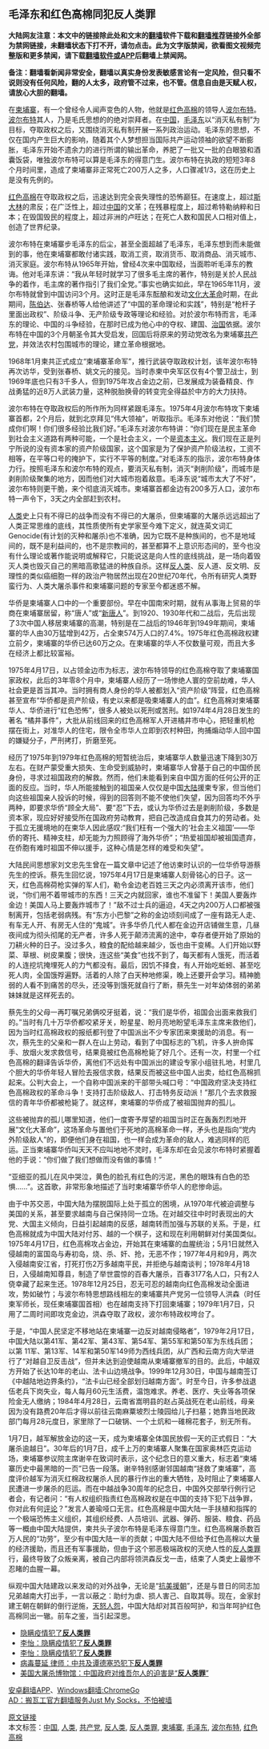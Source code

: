  <h2>毛泽东和红色高棉同犯反人类罪</h2> <p class="notice"><b>大陆网友注意：本文中的链接除此处和文末的<a href="https://github.com/bannedbook/fanqiang" >翻墙</a>软件下载和<a href="https://github.com/killgcd/justmysocks/blob/master/README.md">翻墙推荐</a>链接外全部为禁网链接，未翻墙状态下打不开，请勿点击。此为文字版禁闻，欲看图文视频完整版和更多禁闻，请下载<a href="https://github.com/bannedbook/fanqiang">翻墙软件或APP</a>后翻墙上禁闻网。</p><p>备注：翻墙看新闻非常安全，翻墙以真实身份发表敏感言论有一定风险，但只看不说则没有任何风险，翻的人太多，政府管不过来，也不管。信息自由是天赋人权，请放心大胆的翻墙。</b></p>  <div class="entry"> <p></p> <p>在<a href="https://www.bannedbook.org/bnews/tag/%e6%9f%ac%e5%9f%94%e5%af%a8/" class="st_tag internal_tag" rel="tag" title="标签 柬埔寨 下的日志">柬埔寨</a>，有一个曾经令人闻声变色的人物，他就是<span class='wp_keywordlink'><a href="https://www.bannedbook.org/forum2/topic1495.html" title="《革命的僭妄：红色高棉，一部血淋淋的历史》" target="_blank">红色高棉</a></span>的领导人<span class='wp_keywordlink'><a href="https://www.bannedbook.org/forum2/topic518.html" title="《波尔布特传》" target="_blank">波尔布特</a></span>。<a href="https://www.bannedbook.org/bnews/tag/%E6%B3%A2%E5%B0%94%E5%B8%83%E7%89%B9/" class="st_tag internal_tag" rel="tag" title="标签 波尔布特 下的日志">波尔布特</a>其人，乃是毛氏思想的的绝对崇拜者。在<span class='wp_keywordlink_affiliate'><a href="https://www.bannedbook.org/" title="中国" target="_blank">中国</a></span>，<a href="https://www.bannedbook.org/bnews/tag/%e6%af%9b%e6%b3%bd%e4%b8%9c/" class="st_tag internal_tag" rel="tag" title="标签 毛泽东 下的日志">毛泽东</a>以“消灭私有制”为目标，夺取政权之后，又围绕消灭私有制开展一系列政治运动。毛泽东的思想，不仅在国内产生巨大的影响，随着其个人梦想担当国际共产运动领袖的欲望不断膨胀，毛泽东开始不遗余力的进行所谓的输出革命，养肥了一批又一批的白眼狼和酒囊饭袋，唯独波尔布特可以算是毛泽东的得意门生。波尔布特在执政的短短3年8个月时间里，造成了柬埔寨非正常死亡200万人之多，人口骤减1/3，这在历史上是没有先例的。</p> <p><a href="https://www.bannedbook.org/bnews/tag/%e7%ba%a2%e8%89%b2%e9%ab%98%e6%a3%89/" class="st_tag internal_tag" rel="tag" title="标签 红色高棉 下的日志">红色高棉</a>在夺取政权之后，迅速达到完全丧失理性的恐怖巅狂。在速度上，超过<span class='wp_keywordlink'><a href="https://www.bannedbook.org/forum2/topic1256.html" title="斯大林（上、中、下册）" target="_blank">斯大林</a></span>的肃反；在广泛性上，超过<a href="https://www.bannedbook.org/bnews/tag/%E4%B8%AD%E5%9B%BD/" class="st_tag internal_tag" rel="tag" title="标签 中国 下的日志">中国</a>的文革；在残暴程度上，超过希特勒纳粹和日本；在毁国毁民的程度上，超过非洲的卢旺达；在死亡人数和国民人口相对值上，创造了世界纪录。</p> <p>波尔布特在柬埔寨步毛泽东的后尘，甚至全面超越了毛泽东，毛泽东想到而未能做到的事，他在柬埔寨都敢付诸实践，取消工资，取消货币、取消商品、消灭城市、消灭家庭。波尔布特从1965年开始，曾经4次来中国取经，当面聆听毛泽东的教诲。他对毛泽东讲：“我从年轻时就学习了很多毛主席的著作，特别是关於人民战争的着作，毛主席的著作指引了我们全党。”事实也确实如此，早在1965年11月，波尔布特就曾到中国访问3个月。这时正是毛泽东酝酿和发动<span class='wp_keywordlink'><a href="https://www.bannedbook.org/forum2/topic973.html" title="《文化大革命：历史真相和集体记忆》" target="_blank">文化大革命</a></span>时期，在此期间，<span class='wp_keywordlink'><a href="https://www.bannedbook.org/forum2/topic1154.html" title="陈伯达传" target="_blank">陈伯达</a></span>、张春桥等人给他讲述了“中国的革命理论和实践”，特别是“枪杆子里面出政权”、阶级斗争、无产阶级专政等理论和经验。对於波尔布特而言，毛泽东的理论、中国的斗争经验，在那时已成为他心中的夺权、建国、<span class='wp_keywordlink'><a href="https://www.bannedbook.org/forum24/topic8925.html" title="《治国大道》" target="_blank">治国</a></span>依据。波尔布特在中国的3个月朝圣令其大受启发，回国后将原来的劳动党改名为柬埔寨<a href="https://www.bannedbook.org/bnews/tag/%e5%85%b1%e4%ba%a7%e5%85%9a/" class="st_tag internal_tag" rel="tag" title="标签 共产党 下的日志">共产党</a>，并效法农村包围城市的理论，建立革命根据地。</p>  <p>1968年1月柬共正式成立“柬埔寨革命军”，推行武装夺取政权计划，该年波尔布特再次访华，受到张春桥、姚文元的接见。当时赤柬中央军区仅有4个警卫战士，到1969年底也只有3千多人，但到1975年攻占金边之前，已发展成为装备精良、作战勇猛的近8万人武装力量，这种脱胎换骨的转变完全得益於中方的大力扶持。</p> <p>波尔布特在夺取政权后的所作所为同样紧跟毛泽东。1975年4月波尔布特攻下柬埔寨首都，2个月后，就到北京拜见“伟大领袖”，听取指示。毛泽东对他说：“我们赞成你们啊！你们很多经验比我们好。”毛泽东对波尔布特讲：“你们现在是民主革命到社会主义道路有两种可能，一个是社会主义，一个是<span class='wp_keywordlink'><a href="https://www.bannedbook.org/forum2/topic920.html" title="资本主义与自由" target="_blank">资本主义</a></span>。我们现在正是列宁所说的没有资本家的资产阶级国家，这个国家是为了保护资产阶级法权，工资不相等，在平等口号的掩护下，实行不平等的制度。”对毛泽东的指示，波尔布特身体力行。按照毛泽东和波尔布特的观点，要消灭私有制，消灭“剥削阶级”，而城市是剥削阶级聚集的地方，因而他们对大城市抱着敌意。毛泽东说“城市太大了不好”，波尔布特则更干脆，来个彻底消灭城市。柬埔寨首都金边有200多万人口，波尔布特一声令下，3天之内全部赶到农村。</p> <p><a href="https://www.bannedbook.org/bnews/tag/%e4%ba%ba%e7%b1%bb/" class="st_tag internal_tag" rel="tag" title="标签 人类 下的日志">人类</a>史上只有不得已的战争而没有不得已的大屠杀，但柬埔寨的大屠杀远远超出了人类正常思维的底线，其性质使所有史学家至今难下定义，就连英文词汇 Genocide(有计划的灭种和屠杀)也不准确，因为它既不是种族间的，也不是地域间的，既不是利益间的，也不是宗教间的，甚至都算不上意识形态间的，至今也没有什么理论或著作能说明或解释它，只能说这是向人性的底线挑战，是一场向着毁灭人类也毁灭自己的黑暗高歌猛进的种族自杀。这样<a href="https://www.bannedbook.org/bnews/tag/%e5%8f%8d%e4%ba%ba%e7%b1%bb/" class="st_tag internal_tag" rel="tag" title="标签 反人类 下的日志">反人类</a>、反人道、反文明、反理性的类似癌细胞一样的政治产物居然出现在20世纪70年代，令所有研究人类野蛮行为、人类大屠杀事件和柬埔寨问题的专家至今都迷惑不解。</p> <p>华侨是柬埔寨人口中的一个重要部份。早在中国南宋时期，就有从事海上贸易的华商在柬埔寨居留，称“唐人”或“<span class='wp_keywordlink_affiliate'><a href="https://www.ntdtv.com/" title="新唐人" target="_blank">新唐人</a></span>”。到1920、1930年代和二战后，先后出现了3次中国人移居柬埔寨的高潮，特别是在二战后的1946年到1949年期间，柬埔寨的华人由30万猛增到42万，占全柬574万人口的7.4%。1975年红色高棉政权建立前夕，柬埔寨的华侨已达60万之众。在柬埔寨的华人不仅数量可观，而且大多在经济上都比较富裕。</p>  <p>1975年4月17日，以占领金边市为标志，波尔布特领导的红色高棉夺取了柬埔寨国家政权，此后的3年零8个月中，柬埔寨人经历了一场惨绝人寰的空前劫难，华人社会更是首当其冲。当时拥有商人身份的华人被都划入“资产阶级”阵营，红色高棉甚至宣布“华侨都是资产阶级，有史以来都是吸柬埔寨人的血”。红色高棉对柬埔寨华人、华侨进行“红色恐怖”，很多人被处以死刑或苦刑。如1974年4月28日发生的著名 “橘井事件”，大批从前线回来的红色高棉军人开进橘井市中心，把轻重机枪摆在街上，对准华人的住宅，限令全市华人立即到农村种田，拘捕煽动华人回中国的嫌疑分子，严刑拷打，折磨至死。</p> <p>经历了1975年到1979年红色高棉的短暂统治后，柬埔寨华人数量迅速下降到30万左右。在财产蒙受重大损失、生命受到威胁时，柬埔寨华人曾基于自己的中国侨民身份，寻求过祖国政府的解救。然而，他们未能看到来自中国方面的任何公开的正面的反应。当时，华人所能接触到的祖国亲人仅仅是中国<span class='wp_keywordlink_affiliate'><a href="https://www.bannedbook.org/" title="大陆" target="_blank">大陆</a></span>援柬专家，但当他们向这些祖国亲人投诉的时候，得到的回答则不能不使他们失望，因为回答均不外乎两种，即要求华侨“顾全大局”、要“忍”下去，或认为华侨过去是剥削阶级，多数是资本家，现应好好接受所在国政府劳动教育，把自己改造成自食其力的劳动者。处于孤立无援境地的在柬华人因此感叹:“我们枉有一个强大的‘社会主义祖国’——华侨的寄托、精神支柱，却无能为力照顾得了海外华侨”；“热爱祖国却被祖国遗弃，在侨胞有难时祖国不伸以援手，这种心情是怎样的难受和失望”。</p> <p>大陆民间思想家刘文忠先生曾在一篇文章中记述了他访柬时认识的一位华侨导游蔡先生的控诉。蔡先生回忆说，1975年4月17日是柬埔寨人刻骨铭心的日子。这一天，红色高棉荷枪实弹的军人们，勒令金边老百姓三天之内必须离开该市，他们说，“你们用不着带城市的东西！三天之内就回家，谁也不准留下！美国人要轰炸金边！美国人马上要轰炸城市了！”敌不过士兵的逼迫，4天之内200万人口都被强制离开，包括老弱病残。有“东方小巴黎”之称的金边顷刻间成了一座有路无人走、有车无人开、有房无人住的“鬼城”。许多华侨几代人都在金边开店铺做生意，几昼夜间成为彻头彻尾的无产者，许多人死于颠沛流离的途中，幸存者便开始了原始的刀耕火种的日子。没过多久，粮食的配给越来越少，饭也由干变稀。人们开始以野菜、草根、树皮果腹；很快，连这些“美食”也找不到了，每天都有人饿死，而活着的人连挖坑掩埋死人的力气都没有。最后，因饥不择食，有人开始吃蚯蚓、甚至吃死人肉，全国饿殍遍野。活着的人除了白天种地修渠，晚上还要开会学习。精神脆弱的人看不到痛苦的尽头，还没等到饿死就自行了断，蔡先生一对年幼体弱的弟弟妹妹就是这样死去的。</p> <p>蔡先生的父母一再叮嘱兄弟俩咬牙挺着，说：“我们是华侨，祖国会出面来救我们的。”当时有几十万华侨都咬紧牙关，盼星星、盼月亮地盼望毛泽东主席来救他们，因为当时红高棉政权的报纸都刊登了中国派出不少专家团来柬援助的消息。有一次，蔡先生的父亲和一群人在山上劳动，看到了中国标志的飞机，许多人拚命挥手、放烟火发求救信号，结果竟被红色高棉枪毙了好几个。还有一次，村里一个红色高棉的翻译告诉华侨，离他们不远处有中国派出的建设专家小组驻扎地，村里几个胆大的华侨年轻人冒险去报信求救，结果反而被这些中国人出卖，给红色高棉抓起来。公判大会上，一个自称中国派来的干部带头喊口号：“中国政府坚决支持红色高棉政权的革命斗争！支持打击阶级敌人、打击特务反动派！”那几个去求救报信的青年华侨都被枪毙了。就这样，柬埔寨的华侨成了被祖国抛弃的孤儿。</p>  <p>这些被抛弃的孤儿哪里知道，他们一度寄予厚望的祖国当时正在轰轰烈烈地开展“文化大革命”，这场革命与置他们于死地的高棉革命一样，矛头也是指向“党内外阶级敌人”的，即便他们身在祖国，也一样会成为革命的敌人，难逃同样的厄运。正当柬埔寨华侨叫天天不应叫地地不灵时，毛泽东却在会见波尔布特时紧握着他的手说：“你们做了我们想做而没有做的事情！”</p> <p>“亚细亚的孤儿在风中哭泣，黄色的脸孔有红色的污泥，黑色的眼珠有白色的恐惧……”。这首歌，非常形象地描述了当时柬埔寨华侨华人的悲惨命运。</p> <p>由于中苏交恶，中国大陆为摆脱国际上处于孤立的困境，从1970年代被迫调整与美国的关系，甚至要求越南与自己保持同一立场。在对越交往中时时表现出的大党、大国主义倾向，日益引起越南的反感，越南转而加强与苏联的关系。于是，红色高棉就成为中国大陆对付苏、越的一个棋子，这和现在利用朝鲜对付美国类似。1975年4月17日，红色高棉攻占金边，开始其在柬埔寨的血腥统治；5月1日就然入侵越南的富国岛与寿初岛，烧、杀、奸、抢，无恶不作；1977年4月和9月，两次入侵越南安江省，打死打伤2万多越南平民，并拒绝与越南谈判；1978年4月18日，入侵越南知尊县，制造了举世震惊的百春大屠杀，百春3177名人口，只有2人侥幸藏了起来生还。1978年12月25日，忍无可忍的越南向红色高棉发动全面进攻，势如破竹；与波尔布特思想路线相左的柬埔寨共产党另一位领导人洪森（时任柬军师长，现任柬埔寨国首相）也在越南支持下打回柬埔寨；1979年1月7日，只用了二周时间即攻克金边，洪森夺取了政权，波尔布特政权垮台了。</p> <p>于是，“中国人民坚定不移地站在柬埔寨一边反对越南侵略者”，1979年2月17日，中国大陆以第41军、第42军、第43军、第54军、第55军和第50军为东线兵团；以第 11军、第13军、14军和第50军149师为西线兵团，从广西和云南方向大举进行了“对越自卫反击战”，但并未达到迫使越南从柬埔寨撤军的目的。此后，中越双方开始了长达10年的老山、法卡山边境战争。1999年12月30日，中国与越南签订《中越陆地边界条约》，“法卡山已经全部划归越南方面”。时至今日，许多参战退伍老兵下岗失业，每人每月60元生活费，温饱难求。养老、医疗、失业等各项保险金无人缴纳；1984年4月28日，云南省嵩明县的赵占英战死在老山前线，母亲因为没有路费20年后才得以前往云南麻粟坡烈士陵园给儿子扫墓；她靠当地民政部门每月28元度日，家里除了一口破锅、一个土炕和一碓棉花套子，别无所有。</p>  <p>1月7日，越军解放金边的这一天，成为柬埔寨全体国民放假一天的正式假日：“大屠杀逾越日”。30年后的1月7日，成千上万的柬埔寨人聚集在国家奥林匹克运动场，柬埔寨参议院主席谢辛在致词时表示，这个纪念日的意义重大，标志着“柬埔寨历史中最黑暗的一页&#8221;已告一段落。谢辛特别感谢邻国越南“拯救了柬埔寨”，高度评价越军为消灭红棉政权屠杀人民的暴行作出的重大牺牲，及时阻止了柬埔寨人民遭进一步屠杀的厄运。而在中越战争30周年的纪念日，中国外交部举行例行记者会，有记者问：“有人权组织指责红色高棉政权是在中国的支持下犯下战争罪，你对此有何<span class='wp_keywordlink_affiliate'><a href="https://www.bannedbook.org/bnews/comments/" title="新闻评论" target="_blank">评论</a></span>？”发言人姜瑜哑口无言。红色高棉是中国大陆一手扶植和指挥的一个极端恐怖主义组织，其组织经费、人员培训、武器、弹药、服装、粮食、药品等一概由中国大陆提供，柬共头子波尔布特是毛泽东得意门生。红色高棉屠杀数百万人民的“功劳”，至少有中国大陆一半的贡献；中国大陆不但给予红色高棉以大量的经济援助，而且还有军事援助，但由于这个邪恶极端政权的灭绝人性的<a href="https://www.bannedbook.org/bnews/tag/%e5%8f%8d%e4%ba%ba%e7%b1%bb%e7%bd%aa/" class="st_tag internal_tag" rel="tag" title="标签 反人类罪 下的日志">反人类罪</a>行，最终导致了众叛亲离，被自己内部将领洪森反戈一击，结束了人类史上最惨不忍睹的血腥一幕。</p> <p>纵观中国大陆建政以来发动的对外战争，无论是“<span class='wp_keywordlink'><a href="https://www.bannedbook.org/forum2/topic952.html" title="历史回顾：从“抗美援朝”到“大跃进”" target="_blank">抗美援朝</a></span>”，还是与昔日的同志加兄弟越南大打出手，一言以蔽之：助纣为虐、损人害己、自取其辱。现在，金家封建王朝在朝鲜的倒行逆施，<span class='wp_keywordlink'><a href="https://www.bannedbook.org/forum2/topic546.html" title="《天怒》陈希同王宝森事件内幕" target="_blank">天怒</a></span><span class='wp_keywordlink'><a href="https://www.bannedbook.org/forum2/topic66.html" title="任彦芳：《人怨》" target="_blank">人怨</a></span>，中国大陆却对其百般呵护，和当年呵护红色高棉同出一辙。前车之鉴，当引起深思。</p> <ul class='op-related-articles' title='相关阅读'> <li><a href='https://www.bannedbook.org/bnews/ssgc/20200404/1306832.html' target='_blank'>隐瞒疫情犯了<b>反人类罪</b></a></li> <li><a href='https://www.bannedbook.org/bnews/comments/20200402/1304924.html' target='_blank'>李怡：隐瞒疫情犯了<b>反人类罪</b></a></li> <li><a href='https://www.bannedbook.org/bnews/baitai/20200402/1304783.html' target='_blank'>李怡&#65306;隐瞒疫情犯了<b>反人类罪</b></a></li> <li><a href='https://www.bannedbook.org/bnews/cbnews/20200331/1303721.html' target='_blank'>病毒蔓延 律师：中共及谭德塞恐犯下<b>反人类罪</b></a></li> <li><a href='https://www.bannedbook.org/bnews/headline/20200308/1290121.html' target='_blank'>美国大屠杀博物馆：中国政府对维吾尔人的迫害是“<b>反人类罪</b>”</a></li> </ul> <div class="texttj"> <a href="https://github.com/bannedbook/fanqiang/wiki/%E7%A6%81%E9%97%BB%E7%BD%91%E5%AE%89%E5%8D%93%E7%BF%BB%E5%A2%99%E6%96%B0%E9%97%BBAPP" target="_blank">安卓翻墙APP</a>、<a href="https://github.com/bannedbook/fanqiang/wiki/Chrome%E4%B8%80%E9%94%AE%E7%BF%BB%E5%A2%99%E5%8C%85" target="_blank">Windows翻墙:ChromeGo</a><br/> <a href="https://github.com/killgcd/justmysocks/blob/master/README.md" target="_blank">AD：搬瓦工官方翻墙服务Just My Socks，不怕被墙</a> </div><p></p><a name='sharetosocial'></a>         <div><a href='https://www.bannedbook.org/bnews/comments/20200515/1291144.html'>原文链接</a></div>  </div><!--END ENTRY--> <div class="postfooter"> <div>本文标签：<a href="https://www.bannedbook.org/bnews/tag/%E4%B8%AD%E5%9B%BD/" rel="tag">中国</a>, <a href="https://www.bannedbook.org/bnews/tag/%e4%ba%ba%e7%b1%bb/" rel="tag">人类</a>, <a href="https://www.bannedbook.org/bnews/tag/%e5%85%b1%e4%ba%a7%e5%85%9a/" rel="tag">共产党</a>, <a href="https://www.bannedbook.org/bnews/tag/%e5%8f%8d%e4%ba%ba%e7%b1%bb/" rel="tag">反人类</a>, <a href="https://www.bannedbook.org/bnews/tag/%e5%8f%8d%e4%ba%ba%e7%b1%bb%e7%bd%aa/" rel="tag">反人类罪</a>, <a href="https://www.bannedbook.org/bnews/tag/%e6%9f%ac%e5%9f%94%e5%af%a8/" rel="tag">柬埔寨</a>, <a href="https://www.bannedbook.org/bnews/tag/%e6%af%9b%e6%b3%bd%e4%b8%9c/" rel="tag">毛泽东</a>, <a href="https://www.bannedbook.org/bnews/tag/%E6%B3%A2%E5%B0%94%E5%B8%83%E7%89%B9/" rel="tag">波尔布特</a>, <a href="https://www.bannedbook.org/bnews/tag/%e7%ba%a2%e8%89%b2%e9%ab%98%e6%a3%89/" rel="tag">红色高棉</a></div>  </div><!--END POSTFOOTER--> 